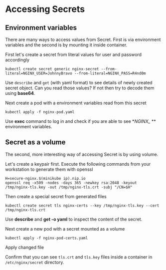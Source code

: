 # Accessing Secrets

## Environment variables

There are many ways to access values from Secret. First is via environment variables and the second is by mounting it inside container.

First let's create a secret from literal values for user and password accordingly

```
kubectl create secret generic nginx-secret --from-literal=NGINX_USER=JohnnyBravo --from-literal=NGINX_PASS=R4nd0m
```

Use `describe` and `get` (with yaml format)  to see details of newly created secret object. Can you read those values? If not then try to decode them using **base64**.


Next create a pod with a environment variables read from this secret

```
kubectl apply -f nginx-pod.yaml
```

Use **exec** command to log in and check if you are able to see **NGINX_* **
environment variables.

## Secret as a volume

The second, more interesting way of accessing Secret is by using volume.

Let's create a keypair first. Execute the following commands from your workstation to generate them with openssl

```
H=secure-nginx.$(minikube ip).nip.io
openssl req -x509 -nodes -days 365 -newkey rsa:2048 -keyout /tmp/nginx-tls.key -out /tmp/nginx-tls.crt -subj "/CN=$H"
```

Then create a special secret from generated files

```
kubectl create secret tls nginx-certs --key /tmp/nginx-tls.key --cert /tmp/nginx-tls.crt
```

Use **describe** and **get -o yaml** to inspect the content of the secret.

Next create a new pod with a secret mounted as a volume

```
kubectl apply -f nginx-pod-certs.yaml
```

Apply changed file

Confirm that you can see `tls.crt` and `tls.key` files inside a container in `/etc/nginx/secret` directory.
